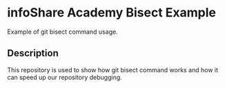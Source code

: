 # infoShare Academy Bisect Example

Example of git bisect command usage.

## Description

This repository is used to show how git bisect command works and how it can speed up our repository debugging.
